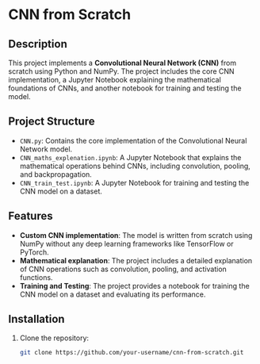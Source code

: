 # CNN from Scratch

## Description

This project implements a **Convolutional Neural Network (CNN)** from scratch using Python and NumPy. The project includes the core CNN implementation, a Jupyter Notebook explaining the mathematical foundations of CNNs, and another notebook for training and testing the model.

## Project Structure

- `CNN.py`: Contains the core implementation of the Convolutional Neural Network model.
- `CNN_maths_explenation.ipynb`: A Jupyter Notebook that explains the mathematical operations behind CNNs, including convolution, pooling, and backpropagation.
- `CNN_train_test.ipynb`: A Jupyter Notebook for training and testing the CNN model on a dataset.

## Features

- **Custom CNN implementation**: The model is written from scratch using NumPy without any deep learning frameworks like TensorFlow or PyTorch.
- **Mathematical explanation**: The project includes a detailed explanation of CNN operations such as convolution, pooling, and activation functions.
- **Training and Testing**: The project provides a notebook for training the CNN model on a dataset and evaluating its performance.

## Installation

1. Clone the repository:
   ```bash
   git clone https://github.com/your-username/cnn-from-scratch.git
